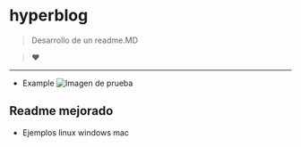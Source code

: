 # hyperblog

>Desarrollo de un readme.MD

> &hearts;

------------

- Example
![Imagen de prueba](https://www.processmaker.com/wp-content/uploads/2021/06/no-code-scaled.jpg "Imagen de prueba")

## Readme mejorado
* Ejemplos linux windows mac